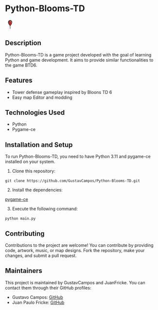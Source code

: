 # Python-Blooms-TD

![](data/imgs/icon.png)

## Description
Python-Blooms-TD is a game project developed with the goal of learning Python and game development. It aims to provide similar functionalities to the game BTD6.

## Features
- Tower defense gameplay inspired by Bloons TD 6
- Easy map Editor and modding

## Technologies Used
- Python
- Pygame-ce

## Installation and Setup
To run Python-Blooms-TD, you need to have Python 3.11 and pygame-ce installed on your system.

1. Clone this repository:

`git clone https://github.com/GustavCampos/Python-Blooms-TD.git`

2. Install the dependencies:

[pygame-ce](https://pyga.me/)

3. Execute the following command:

`python main.py`


## Contributing
Contributions to the project are welcome! You can contribute by providing code, artwork, music, or map designs. Fork the repository, make your changes, and submit a pull request.


## Maintainers
This project is maintained by GustavCampos and JuanFricke. You can contact them through their GitHub profiles:
- Gustavo Campos: [GitHub](https://github.com/GustavCampos)
- Juan Paulo Fricke: [GitHub](https://github.com/JuanFricke)


